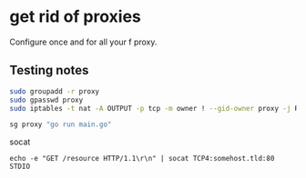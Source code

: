 get rid of proxies
==================

Configure once and for all your f proxy.

Testing notes
-------------

```sh
sudo groupadd -r proxy
sudo gpasswd proxy
sudo iptables -t nat -A OUTPUT -p tcp -m owner ! --gid-owner proxy -j REDIRECT --to-ports 3128

sg proxy "go run main.go"
```

socat

    echo -e "GET /resource HTTP/1.1\r\n" | socat TCP4:somehost.tld:80 STDIO
